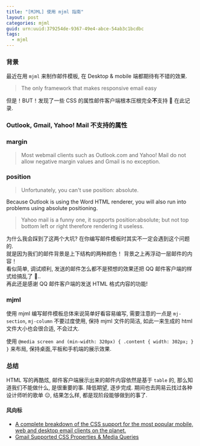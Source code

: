 ```yaml
---
title: "[MJML] 使用 mjml 指南"
layout: post
categories: mjml
guid: urn:uuid:379254de-9367-49e4-abce-54ab3c1bcdbc
tags:
  - mjml
---
```


### 背景
最近在用 `mjml` 来制作邮件模板, 在 Desktop & mobile 端都期待有不错的效果.
> The only framework that makes responsive email easy

但是！BUT！发现了一些 CSS 的属性邮件客户端根本压根完全**不**支持 🌝
在此记录.

### Outlook, Gmail, Yahoo! Mail 不支持的属性
### margin
> Most webmail clients such as Outlook.com and Yahoo! Mail do not allow negative margin values and Gmail is no exception.

### position
> Unfortunately, you can't use position: absolute.

Because Outlook is using the Word HTML renderer, you will also run into problems using absolute positioning.

> Yahoo mail is a funny one, it supports position:absolute; but not top bottom left or right therefore rendering it useless.

为什么我会踩到了这两个大坑? 在你编写邮件模板时其实不一定会遇到这个问题的.  
就是因为我们的邮件背景是上下结构的两种颜色！ 背景之上再浮动一层邮件的内容！  
看似简单, 调试顺利, 发送的邮件怎么都不是预想的效果还把 QQ 邮件客户端的样式给搞乱了 🌚..  
再此还是感谢 QQ 邮件客户端的发送 HTML 格式内容的功能!

### mjml
使用 mjml 编写邮件模板总体来说简单好看容易编写, 需要注意的一点是 `mj-section`, `mj-column` 不要过度使用, 保持 mjml 文件的简洁, 如此一来生成的 html 文件大小也会很合适, 不会过大.

使用 `@media screen and (min-width: 320px) { .content { width: 302px; } }` 来布局, 保持桌面,平板和手机端的展示效果.

### 总结
HTML 写的再酷炫, 邮件客户端展示出来的邮件内容依然是基于 `table` 的, 那么知道我们不能做什么, 是很重要的事. 降低期望, 逐步完成. 期间也去网易云找过各种设计师听的歌单 😑, 结果怎么样, 都是现阶段能够做到的事了.

#### 风向标
* [A complete breakdown of the CSS support for the most popular mobile, web and desktop email clients on the planet.](https://www.campaignmonitor.com/css/)
* [Gmail Supported CSS Properties & Media Queries](https://developers.google.com/gmail/design/reference/supported_css)